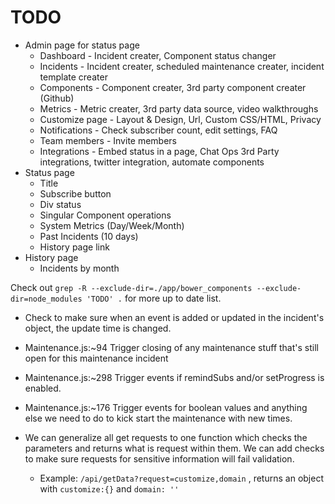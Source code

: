TODO
====


* Admin page for status page
    * Dashboard - Incident creater, Component status changer
    * Incidents - Incident creater, scheduled maintenance creater, incident template creater
    * Components - Component creater, 3rd party component creater (Github)
    * Metrics - Metric creater, 3rd party data source, video walkthroughs
    * Customize page - Layout & Design, Url, Custom CSS/HTML, Privacy
    * Notifications - Check subscriber count, edit settings, FAQ
    * Team members - Invite members
    * Integrations - Embed status in a page, Chat Ops 3rd Party integrations, twitter integration, automate components
* Status page
    * Title
    * Subscribe button
    * Div status
    * Singular Component operations
    * System Metrics (Day/Week/Month)
    * Past Incidents (10 days)
    * History page link
* History page
    * Incidents by month


Check out ```grep -R --exclude-dir=./app/bower_components --exclude-dir=node_modules 'TODO' .``` for more up to date list.

* Check to make sure when an event is added or updated in the incident's object, the update time is changed.
* Maintenance.js:~94 Trigger closing of any maintenance stuff that's still open for this maintenance incident
* Maintenance.js:~298 Trigger events if remindSubs and/or setProgress is enabled.
* Maintenance.js:~176 Trigger events for boolean values and anything else we need to do to kick start the maintenance with new times.


* We can generalize all get requests to one function which checks the parameters and returns what is request within them. We can add checks to make sure requests for sensitive information will fail validation.
    * Example: ```/api/getData?request=customize,domain``` , returns an object with ```customize:{}``` and ```domain: ''```